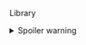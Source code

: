 Library


<details>
  <summary>Spoiler warning</summary>
  
  LM2517

  XT89

  Hit88

<details>

Closeljk  

fpedjfpeow
